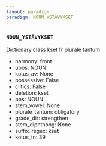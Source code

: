 ```yaml
---
layout: paradigm
paradigm: NOUN_YSTÄVYKSET
---
```

### ` NOUN_YSTÄVYKSET `

Dictionary class kset fr plurale tantum
* harmony: front
* upos: NOUN
* kotus_av: None
* possessive: False
* clitics: False
* deletion: kset
* pos: NOUN
* stem_vowel: None
* plurale_tantum: obligatory
* grade_dir: strengthen
* stem_diphthong: None
* suffix_regex: kset
* kotus_tn: 39
